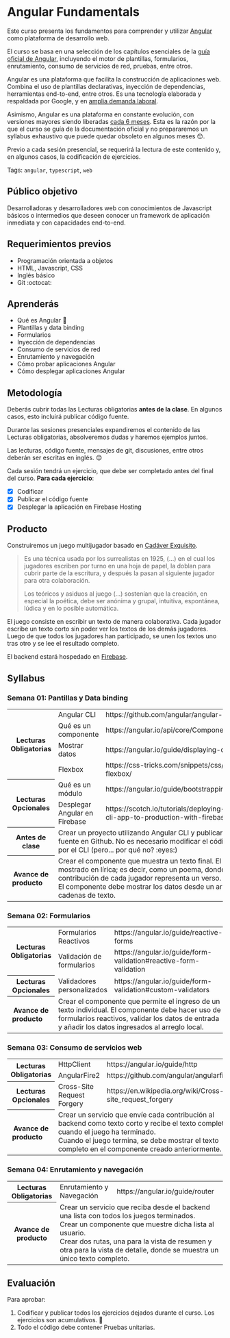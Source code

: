 # Angular Fundamentals

Este curso presenta los fundamentos para comprender y utilizar
[Angular](https://angular.io) como plataforma de desarrollo web.

El curso se basa en una selección de los capítulos esenciales de la
[guía oficial de Angular](https://angular.io/docs), incluyendo el motor
de plantillas, formularios, enrutamiento, consumo de servicios de red,
pruebas, entre otros.

Angular es una plataforma que facilita la construcción de aplicaciones
web. Combina el uso de plantillas declarativas, inyección de dependencias,
herramientas end-to-end, entre otros. Es una tecnología elaborada y
respaldada por Google, y en [amplia demanda laboral](https://www.linkedin.com/jobs/search/?keywords=angular).

Asimismo, Angular es una plataforma en constante evolución, con versiones
mayores siendo liberadas [cada 6 meses](http://angularjs.blogspot.pe/2016/12/ok-let-me-explain-its-going-to-be.html).
Esta es la razón por la que el curso se guía de la documentación oficial
y no prepararemos un syllabus exhaustivo que puede quedar obsoleto en 
algunos meses :hushed:.

Previo a cada sesión presencial, se requerirá la lectura de este contenido
y, en algunos casos, la codificación de ejercicios.

Tags: `angular`, `typescript`, `web`

## Público objetivo

Desarrolladoras y desarrolladores web con conocimientos de Javascript
básicos o intermedios que deseen conocer un framework de aplicación inmediata
y con capacidades end-to-end.

## Requerimientos previos

* Programación orientada a objetos
* HTML, Javascript, CSS
* Inglés básico
* Git :octocat:

## Aprenderás

* Qué es Angular :ghost:
* Plantillas y data binding
* Formularios
* Inyección de dependencias
* Consumo de servicios de red
* Enrutamiento y navegación
* Cómo probar aplicaciones Angular
* Cómo desplegar aplicaciones Angular

## Metodología
Deberás cubrir todas las Lecturas obligatorias **antes de la clase**.
En algunos casos, esto incluirá publicar código fuente.

Durante las sesiones presenciales expandiremos el contenido de las
Lecturas obligatorias, absolveremos dudas y haremos ejemplos juntos.

Las lecturas, código fuente, mensajes de git, discusiones, entre otros
deberán ser escritas en inglés. :blush:

Cada sesión tendrá un ejercicio, que debe ser completado antes del final del curso.
**Para cada ejercicio**:
 - [x] Codificar
 - [x] Publicar el código fuente
 - [x] Desplegar la aplicación en Firebase Hosting

## Producto
Construiremos un juego multijugador basado en [Cadáver Exquisito](https://es.wikipedia.org/wiki/Cad%C3%A1ver_exquisito).
>  Es una técnica usada por los surrealistas en 1925, (...) en el cual los jugadores escriben por turno en una hoja de papel, la doblan para cubrir parte de la escritura, y después la pasan al siguiente jugador para otra colaboración.
>
>  Los teóricos y asiduos al juego (...) sostenían que la creación, en especial la poética, debe ser anónima y grupal, intuitiva, espontánea, lúdica y en lo posible automática.

El juego consiste en escribir un texto de manera colaborativa.
Cada jugador escribe un texto corto sin poder ver los textos de los demás jugadores.
Luego de que todos los jugadores han participado, se unen los textos uno tras otro y se lee el resultado completo.

El backend estará hospedado en [Firebase](https://firebase.google.com/).

## Syllabus

### Semana 01: Pantillas y Data binding

<table>
  <tr>
    <th rowspan="4">Lecturas Obligatorias</td>
    <td>Angular CLI</td>
    <td>https://github.com/angular/angular-cli/wiki</td>
  </tr>
  <tr>
    <td>Qué es un componente</td>
    <td>https://angular.io/api/core/Component#description</td>
  </tr>
  <tr>
    <td>Mostrar datos</td>
    <td>https://angular.io/guide/displaying-data</td>
  </tr>
  <tr>
    <td>Flexbox</td>
    <td>https://css-tricks.com/snippets/css/a-guide-to-flexbox/</td>
  </tr>
  <tr>
    <th rowspan="2">Lecturas Opcionales</td>
    <td>Qué es un módulo</td>
    <td>https://angular.io/guide/bootstrapping</td>
  </tr>
  <tr>
    <td>Desplegar Angular en Firebase</td>
    <td>https://scotch.io/tutorials/deploying-an-angular-cli-app-to-production-with-firebase</td>
  </tr>
  <tr>
    <th rowspan="1">Antes de clase</td>
    <td colspan="2">Crear un proyecto utilizando Angular CLI y publicar el código fuente en Github.
        No es necesario modificar el código generado por el CLI (pero... por qué no? :eyes:)</td>
  </tr>
  <tr>
    <th rowspan="1">Avance de producto</td>
    <td colspan="2">
    Crear el componente que muestra un texto final. El texto debe ser mostrado en lírica; es decir, como un poema, donde la contribución de cada jugador representa un verso.<br/>
    El componente debe mostrar los datos desde un arreglo de cadenas de texto.
    </td>
  </tr>
</table>

### Semana 02: Formularios

<table>
  <tr>
    <th rowspan="2">Lecturas Obligatorias</td>
    <td>Formularios Reactivos</td>
    <td>https://angular.io/guide/reactive-forms</td>
  </tr>
  <tr>
    <td>Validación de formularios</td>
    <td>https://angular.io/guide/form-validation#reactive-form-validation</td>
  </tr>
  <tr>
    <th rowspan="1">Lecturas Opcionales</td>
    <td>Validadores personalizados</td>
    <td>https://angular.io/guide/form-validation#custom-validators</td>
  </tr>
  <tr>
    <th rowspan="1">Avance de producto</td>
    <td colspan="2">Crear el componente que permite el ingreso de un texto individual. El componente debe hacer uso de formularios reactivos, validar los datos de entrada y añadir los datos ingresados al arreglo local.</td>
  </tr>
</table>
      
### Semana 03: Consumo de servicios web

<table>
  <tr>
    <th rowspan="2">Lecturas Obligatorias</td>
    <td>HttpClient</td>
    <td>https://angular.io/guide/http</td>
  </tr>
  <tr>
    <td>AngularFire2</td>
  <td>https://github.com/angular/angularfire2</td>
  </tr>
  <tr>
    <th rowspan="1">Lecturas Opcionales</td>
    <td>Cross-Site Request Forgery</td>
    <td>https://en.wikipedia.org/wiki/Cross-site_request_forgery</td>
  </tr>
  <tr>
    <th rowspan="1">Avance de producto</td>
    <td colspan="2">
      Crear un servicio que envíe cada contribución al backend como texto corto y recibe el texto completo cuando el juego ha terminado.<br/>
      Cuando el juego termina, se debe mostrar el texto completo en el componente creado anteriormente.
    </td>
  </tr>
</table>

### Semana 04: Enrutamiento y navegación

<table>
  <tr>
    <th rowspan="1">Lecturas Obligatorias</td>
    <td>Enrutamiento y Navegación</td>
    <td>https://angular.io/guide/router</td>
  </tr>
  <tr>
    <th rowspan="1">Avance de producto</td>
    <td colspan="2">
    Crear un servicio que reciba desde el backend una lista con todos los juegos terminados.<br/>
    Crear un componente que muestre dicha lista al usuario.<br/>
    Crear dos rutas, una para la vista de resumen y otra para la vista de detalle, donde se muestra un único texto completo.
    </td>
  </tr>
</table>

## Evaluación

Para aprobar:
1. Codificar y publicar todos los ejercicios dejados durante el curso.
Los ejercicios son acumulativos. :dancer:
2. Todo el código debe contener Pruebas unitarias.
